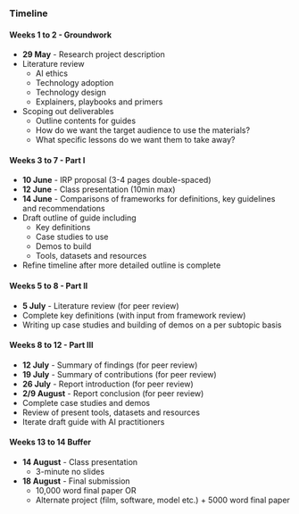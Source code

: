 ### Timeline

#### Weeks 1 to 2 - Groundwork

- **29 May** - Research project description
- Literature review
	- AI ethics
	- Technology adoption
	- Technology design
	- Explainers, playbooks and primers
- Scoping out deliverables
	- Outline contents for guides
	- How do we want the target audience to use the materials?
	- What specific lessons do we want them to take away?

#### Weeks 3 to 7 - Part I

- **10 June** - IRP proposal (3-4 pages double-spaced)
- **12 June** - Class presentation (10min max)
- **14 June** - Comparisons of frameworks for definitions, key guidelines and recommendations
- Draft outline of guide including
  - Key definitions
  - Case studies to use
  - Demos to build
  - Tools, datasets and resources
- Refine timeline after more detailed outline is complete

#### Weeks 5 to 8 - Part II

- **5 July** - Literature review (for peer review)
- Complete key definitions (with input from framework review)
- Writing up case studies and building of demos on a per subtopic basis

#### Weeks 8 to 12 - Part III

- **12 July** - Summary of findings (for peer review)
- **19 July** - Summary of contributions (for peer review)
- **26 July** - Report introduction (for peer review)
- **2/9 August** - Report conclusion (for peer review)
- Complete case studies and demos
- Review of present tools, datasets and resources
- Iterate draft guide with AI practitioners

#### Weeks 13 to 14 Buffer

- **14 August** - Class presentation
	- 3-minute no slides
- **18 August** - Final submission
	- 10,000 word final paper OR
	- Alternate project (film, software, model etc.) + 5000 word final paper
